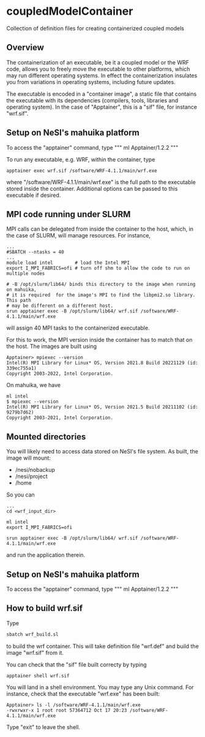 # coupledModelContainer
Collection of definition files for creating containerized coupled models

## Overview

The containerization of an executable, be it a coupled model or the WRF code, allows you to freely move the executable to other platforms, which may run different operating systems. In effect the containerization insulates you from variations in operating systems, including future updates. 

The executable is encoded in a "container image", a static file that contains the executable with its dependencies (compilers, tools, libraries and operating system). In the case of "Apptainer", this is a "sif" file, for instance "wrf.sif". 

## Setup on NeSI's mahuika platform

To access the "apptainer" command, type
"""
ml Apptainer/1.2.2
"""

To run any executable, e.g. WRF, within the container, type
```
apptainer exec wrf.sif /software/WRF-4.1.1/main/wrf.exe
```
where "/software/WRF-4.1.1/main/wrf.exe" is the full path to the executable stored inside the container. Additional options can be passed to this executable if desired.

## MPI code running under SLURM

MPI calls can be delegated from inside the container to the host, which, in the case of SLURM, will manage resources. For instance, 
```
...
#SBATCH --ntasks = 40
...
module load intel        # load the Intel MPI
export I_MPI_FABRICS=ofi # turn off shm to allow the code to run on multiple nodes

# -B /opt/slurm/lib64/ binds this directory to the image when running on mahuika, 
# it is required  for the image's MPI to find the libpmi2.so library. This path
# may be different on a different host.
srun apptainer exec -B /opt/slurm/lib64/ wrf.sif /software/WRF-4.1.1/main/wrf.exe
```
will assign 40 MPI tasks to the containerized executable.

For this to work, the MPI version inside the container has to match that on the host. The images are built using 
```
Apptainer> mpiexec --version
Intel(R) MPI Library for Linux* OS, Version 2021.8 Build 20221129 (id: 339ec755a1)
Copyright 2003-2022, Intel Corporation.
```
On mahuika, we have
```
ml intel
$ mpiexec --version
Intel(R) MPI Library for Linux* OS, Version 2021.5 Build 20211102 (id: 9279b7d62)
Copyright 2003-2021, Intel Corporation.
```

## Mounted directories

You will likely need to access data stored on NeSI's file system. As built, the image will mount:

 * /nesi/nobackup
 * /nesi/project
 * /home

So you can 
```
...
cd <wrf_input_dir>

ml intel
export I_MPI_FABRICS=ofi

srun apptainer exec -B /opt/slurm/lib64/ wrf.sif /software/WRF-4.1.1/main/wrf.exe
```
and run the application therein.

## Setup on NeSI's mahuika platform

To access the "apptainer" command, type
"""
ml Apptainer/1.2.2
"""

## How to build wrf.sif

Type
```bash
sbatch wrf_build.sl
```
to build the wrf container. This will take definition file "wrf.def" and build the image "wrf.sif" from it.

You can check that the "sif" file built correcty by typing
```
apptainer shell wrf.sif
```
You will land in a shell environment. You may type any Unix command. For instance, check that the executable "wrf.exe" has been 
built:
```
Apptainer> ls -l /software/WRF-4.1.1/main/wrf.exe
-rwxrwxr-x 1 root root 57364712 Oct 17 20:23 /software/WRF-4.1.1/main/wrf.exe
```
Type "exit" to leave the shell. 

